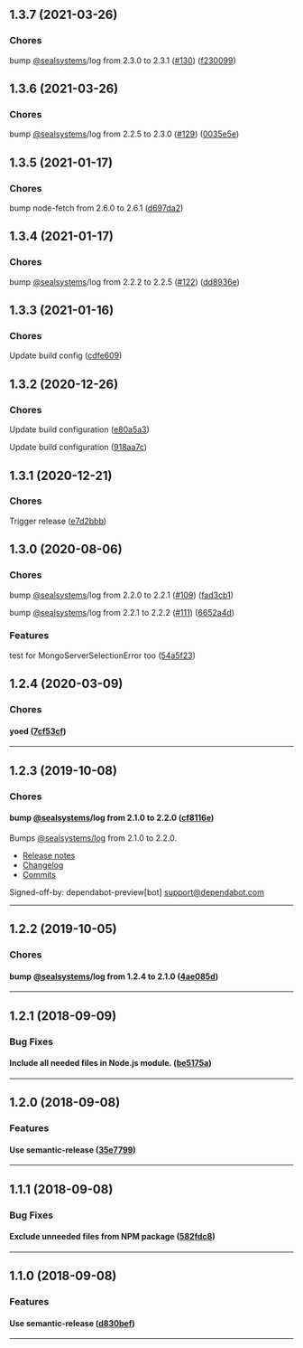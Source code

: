 ## 1.3.7 (2021-03-26)

### Chores


bump [@sealsystems](https://github.com/sealsystems)/log from 2.3.0 to 2.3.1 ([#130](https://github.com/sealsystems/node-assert-mongo-error/issues/130)) ([f230099](https://github.com/sealsystems/node-assert-mongo-error/commit/f230099))

## 1.3.6 (2021-03-26)

### Chores


bump [@sealsystems](https://github.com/sealsystems)/log from 2.2.5 to 2.3.0 ([#129](https://github.com/sealsystems/node-assert-mongo-error/issues/129)) ([0035e5e](https://github.com/sealsystems/node-assert-mongo-error/commit/0035e5e))

## 1.3.5 (2021-01-17)

### Chores


bump node-fetch from 2.6.0 to 2.6.1 ([d697da2](https://github.com/sealsystems/node-assert-mongo-error/commit/d697da2))

## 1.3.4 (2021-01-17)

### Chores


bump [@sealsystems](https://github.com/sealsystems)/log from 2.2.2 to 2.2.5 ([#122](https://github.com/sealsystems/node-assert-mongo-error/issues/122)) ([dd8936e](https://github.com/sealsystems/node-assert-mongo-error/commit/dd8936e))

## 1.3.3 (2021-01-16)

### Chores


Update build config ([cdfe609](https://github.com/sealsystems/node-assert-mongo-error/commit/cdfe609))

## 1.3.2 (2020-12-26)

### Chores


Update build configuration ([e80a5a3](https://github.com/sealsystems/node-assert-mongo-error/commit/e80a5a3))

Update build configuration ([918aa7c](https://github.com/sealsystems/node-assert-mongo-error/commit/918aa7c))

## 1.3.1 (2020-12-21)

### Chores


Trigger release ([e7d2bbb](https://github.com/sealsystems/node-assert-mongo-error/commit/e7d2bbb))

## 1.3.0 (2020-08-06)

### Chores


bump [@sealsystems](https://github.com/sealsystems)/log from 2.2.0 to 2.2.1 ([#109](https://github.com/sealsystems/node-assert-mongo-error/issues/109)) ([fad3cb1](https://github.com/sealsystems/node-assert-mongo-error/commit/fad3cb1))

bump [@sealsystems](https://github.com/sealsystems)/log from 2.2.1 to 2.2.2 ([#111](https://github.com/sealsystems/node-assert-mongo-error/issues/111)) ([6652a4d](https://github.com/sealsystems/node-assert-mongo-error/commit/6652a4d))

### Features


test for MongoServerSelectionError too ([54a5f23](https://github.com/sealsystems/node-assert-mongo-error/commit/54a5f23))

## 1.2.4 (2020-03-09)

### Chores


#### yoed ([7cf53cf](https://github.com/sealsystems/node-assert-mongo-error/commit/7cf53cf))



---

## 1.2.3 (2019-10-08)

### Chores


#### bump [@sealsystems](https://github.com/sealsystems)/log from 2.1.0 to 2.2.0 ([cf8116e](https://github.com/sealsystems/node-assert-mongo-error/commit/cf8116e))

Bumps [@sealsystems/log](https://github.com/sealsystems/node-log) from 2.1.0 to 2.2.0.
- [Release notes](https://github.com/sealsystems/node-log/releases)
- [Changelog](https://github.com/sealsystems/node-log/blob/master/CHANGELOG.md)
- [Commits](https://github.com/sealsystems/node-log/compare/2.1.0...2.2.0)

Signed-off-by: dependabot-preview[bot] <support@dependabot.com>


---

## 1.2.2 (2019-10-05)

### Chores


#### bump [@sealsystems](https://github.com/sealsystems)/log from 1.2.4 to 2.1.0 ([4ae085d](https://github.com/sealsystems/node-assert-mongo-error/commit/4ae085d))



---

## 1.2.1 (2018-09-09)

### Bug Fixes


#### Include all needed files in Node.js module. ([be5175a](https://github.com/sealsystems/node-assert-mongo-error/commit/be5175a))



---

## 1.2.0 (2018-09-08)

### Features


#### Use semantic-release ([35e7799](https://github.com/sealsystems/node-assert-mongo-error/commit/35e7799))



---

## 1.1.1 (2018-09-08)

### Bug Fixes


#### Exclude unneeded files from NPM package ([582fdc8](https://github.com/sealsystems/node-assert-mongo-error/commit/582fdc8))



---

## 1.1.0 (2018-09-08)

### Features


#### Use semantic-release ([d830bef](https://github.com/sealsystems/node-assert-mongo-error/commit/d830bef))



---
